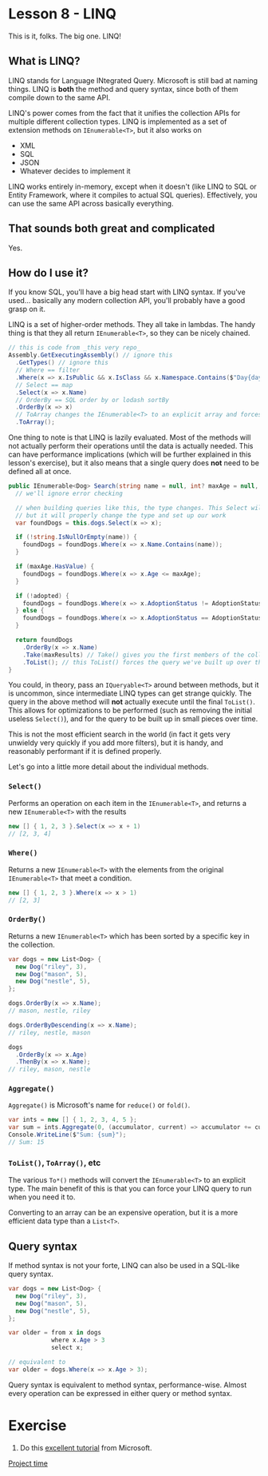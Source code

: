 # Lesson 8 - LINQ

This is it, folks. The big one. LINQ!

## What is LINQ?

LINQ stands for Language INtegrated Query. Microsoft is still bad at naming things. LINQ is **both** the method and query syntax, since both of them compile down to the same API.

LINQ's power comes from the fact that it unifies the collection APIs for multiple different collection types. LINQ is implemented as a set of extension methods on `IEnumerable<T>`, but it also works on

- XML
- SQL
- JSON
- Whatever decides to implement it

LINQ works entirely in-memory, except when it doesn't (like LINQ to SQL or Entity Framework, where it compiles to actual SQL queries). Effectively, you can use the same API across basically everything.

## That sounds both great and complicated

Yes.

## How do I use it?

If you know SQL, you'll have a big head start with LINQ syntax. If you've used... basically any modern collection API, you'll probably have a good grasp on it.

LINQ is a set of higher-order methods. They all take in lambdas. The handy thing is that they all return `IEnumerable<T>`, so they can be nicely chained.

```csharp
// this is code from _this very repo_
Assembly.GetExecutingAssembly() // ignore this
  .GetTypes() // ignore this
  // Where == filter
  .Where(x => x.IsPublic && x.IsClass && x.Namespace.Contains($"Day{day}"))
  // Select == map
  .Select(x => x.Name)
  // OrderBy == SQL order by or lodash sortBy
  .OrderBy(x => x)
  // ToArray changes the IEnumerable<T> to an explicit array and forces the query to execute
  .ToArray();
```

One thing to note is that LINQ is lazily evaluated. Most of the methods will not actually perform their operations until the data is actually needed. This can have performance implications (which will be further explained in this lesson's exercise), but it also means that a single query does **not** need to be defined all at once.

```csharp
public IEnumerable<Dog> Search(string name = null, int? maxAge = null, bool adopted = false, int maxResults = 10) {
  // we'll ignore error checking

  // when building queries like this, the type changes. This Select will be optimized away,
  // but it will properly change the type and set up our work
  var foundDogs = this.dogs.Select(x => x); 

  if (!string.IsNullOrEmpty(name)) {
    foundDogs = foundDogs.Where(x => x.Name.Contains(name));
  }

  if (maxAge.HasValue) {
    foundDogs = foundDogs.Where(x => x.Age <= maxAge);
  }

  if (!adopted) {
    foundDogs = foundDogs.Where(x => x.AdoptionStatus != AdoptionStatus.Adopted);
  } else {
    foundDogs = foundDogs.Where(x => x.AdoptionStatus == AdoptionStatus.Adopted);
  }

  return foundDogs
    .OrderBy(x => x.Name)
    .Take(maxResults) // Take() gives you the first members of the collection
    .ToList(); // this ToList() forces the query we've built up over the course of the method to actually execute
}
```

You could, in theory, pass an `IQueryable<T>` around between methods, but it is uncommon, since intermediate LINQ types can get strange quickly. The query in the above method will **not** actually execute until the final `ToList()`. This allows for optimizations to be performed (such as removing the initial useless `Select()`), and for the query to be built up in small pieces over time.

This is not the most efficient search in the world (in fact it gets very unwieldy very quickly if you add more filters), but it is handy, and reasonably performant if it is defined properly.

Let's go into a little more detail about the individual methods.

### `Select()` 

Performs an operation on each item in the `IEnumerable<T>`, and returns a new `IEnumerable<T>` with the results

```csharp
new [] { 1, 2, 3 }.Select(x => x + 1)
// [2, 3, 4]
```

### `Where()`

Returns a new `IEnumerable<T>` with the elements from the original `IEnumerable<T>` that meet a condition.

```csharp
new [] { 1, 2, 3 }.Where(x => x > 1)
// [2, 3]
```

### `OrderBy()`

Returns a new `IEnumerable<T>` which has been sorted by a specific key in the collection.

```csharp
var dogs = new List<Dog> {
  new Dog("riley", 3),
  new Dog("mason", 5),
  new Dog("nestle", 5),
};

dogs.OrderBy(x => x.Name);
// mason, nestle, riley

dogs.OrderByDescending(x => x.Name);
// riley, nestle, mason

dogs
  .OrderBy(x => x.Age)
  .ThenBy(x => x.Name);
// riley, mason, nestle
```

### `Aggregate()`

`Aggregate()` is Microsoft's name for `reduce()` or `fold()`.

```csharp
var ints = new [] { 1, 2, 3, 4, 5 };
var sum = ints.Aggregate(0, (accumulator, current) => accumulator += current);
Console.WriteLine($"Sum: {sum}");
// Sum: 15
```

### `ToList()`, `ToArray()`, etc

The various `To*()` methods will convert the `IEnumerable<T>` to an explicit type. The main benefit of this is that you can force your LINQ query to run when you need it to.

Converting to an array can be an expensive operation, but it is a more efficient data type than a `List<T>`.

## Query syntax

If method syntax is not your forte, LINQ can also be used in a SQL-like query syntax.

```csharp
var dogs = new List<Dog> {
  new Dog("riley", 3),
  new Dog("mason", 5),
  new Dog("nestle", 5),
};

var older = from x in dogs
            where x.Age > 3
            select x;

// equivalent to
var older = dogs.Where(x => x.Age > 3);
```

Query syntax is equivalent to method syntax, performance-wise. Almost every operation can be expressed in either query or method syntax. 

# Exercise

1. Do this [excellent tutorial](https://docs.microsoft.com/en-us/dotnet/csharp/tutorials/working-with-linq) from Microsoft.

[Project time](9-Project-1.md)